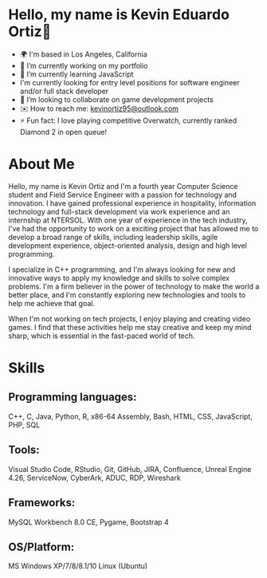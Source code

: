 # Hello, my name is Kevin Eduardo Ortiz👋

 <link rel="stylesheet" href="https://cdn.jsdelivr.net/gh/devicons/devicon@v2.15.1/devicon.min.css">
          

- 🌍 I'm based in Los Angeles, California
- 🚀 I’m currently working on my portfolio
- 🧠 I’m currently learning JavaScript
- I'm currently looking for entry level positions for software engineer and/or full stack developer
- 🤝 I’m looking to collaborate on game development projects
- ✉️ How to reach me: kevinortiz95@outlook.com
- ⚡ Fun fact: I love playing competitive Overwatch, currently ranked Diamond 2 in open queue!

# About Me
Hello, my name is Kevin Ortiz and I'm a fourth year Computer Science student and Field Service Engineer with a passion for technology and innovation. I have gained professional experience in hospitality, information technology and full-stack development via work experience and an internship at NTERSOL. With one year of experience in the tech industry, I've had the opportunity to work on a exciting project that has allowed me to develop a broad range of skills, including leadership skills, agile development experience, object-oriented analysis, design and high level programming.

I specialize in C++ programming, and I'm always looking for new and innovative ways to apply my knowledge and skills to solve complex problems. I'm a firm believer in the power of technology to make the world a better place, and I'm constantly exploring new technologies and tools to help me achieve that goal.

When I'm not working on tech projects, I enjoy playing and creating video games. I find that these activities help me stay creative and keep my mind sharp, which is essential in the fast-paced world of tech.

# Skills
## Programming languages:
<i class="devicon-cplusplus-plain"></i>
          
C++, C, Java, Python, R, x86-64 Assembly, Bash, HTML, CSS, JavaScript, PHP, SQL

## Tools:
Visual Studio Code, RStudio, Git, GitHub, JIRA, Confluence, Unreal Engine 4.26, ServiceNow, CyberArk, ADUC, RDP, Wireshark

## Frameworks:
MySQL Workbench 8.0 CE, Pygame, Bootstrap 4

## OS/Platform:
MS Windows XP/7/8/8.1/10
Linux (Ubuntu)
